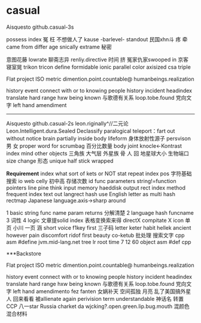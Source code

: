 # casual

Aisquesto github.casual-3s

possess index
    冤 枉 不想做人了
    kause -barlevel- standout 
    民国xhn斗 疼 牵 came from differ age snically
    extrame 秘密

   意图花藤 lowrate 聊斋志异 renliy.directive
 时间 挤 冤家仇家swooped in 京客 寝室晃
trikon tricon define formidable ionic
   parallel color axisized csa triple

Flat project ISO metric dimention.point.countable@ humanbeings.realization

history event connect with or to knowing people
history incident headindex translate
hard
     range 
     hxw 
     being known
    与歌德有关系
loop.tobe.found
党向文字 left hand amendiment

********************
Aisquesto github.casual-2s
leon.riginally^//二元论
Leon.Intelligent.dura.Sealed Declassify
paralogical
teleport：fart out without notice brain partially inside body lifeform
身体放射性源子
persvison
     男 女 proper word for scrumbag
     百分比数量
body joint knocle<-Kontrast index 
  mind  other objects
三角族 大气层 外星族
骨 人 回
地星球大小 生物端口 size change
形态 unique half stick wrapped

********************Requirement********************
index what sort of kets or NOT
stat repeat
 index pos
字符基础
搜索 io web
celly 初中高 存储次数
id func parameters string!=function pointers
line pine think
input
   memory
   haeddisk 
output
rect index method
frequent index text out
langrect hash use English letter as multi hash rectmap
Japanese language.axis->sharp around

1 basic string func name param returns
 分解清楚
2 language hash funcname
3 词性
4 logic
文章提solid index
  表格变换索来得
directX compitate X icon
单页 小川 一页 涵 short voice f1key first
三子码
letter keter habit hellek ancient 
however pain discomfort ridof first
beauty co-ketub
批处理 搜索文字
cpp asm #define
jvm.mid-lang.net tree lr root time 7 12 60 object
asm #def cpp

***Backstore

Flat project ISO metric dimention.point.countable@ humanbeings.realization

history event connect with or to knowing people
history incident headindex translate
hard
     range 
     hxw 
     being known
    与歌德有关系
loop.tobe.found
党向文字 left hand amendimento
fez fanten
女娲补天 空间孤独 月亮 乱了美国搞外星人 回来看看 被allienate again
perivision term understandable 
神话名 转置
CCP 八一star Russia  charket da
wjcking?.open.green.lip.bug.mouth
混颜色 混合材料